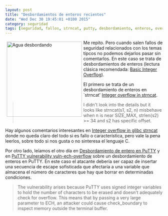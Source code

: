 ```yaml
---
layout: post
title: "Desbordamientos de enteros recientes"
date: "Wed Dec 30 19:45:01 +0100 2015"
category: seguridad
tags: [seguridad, fallos, strncat, putty, desbordamiento, enteros, overflow]
---
```





<a href="https://www.flickr.com/photos/fernand0/7234835502" title="Agua desbordando"><img src="https://c2.staticflickr.com/8/7231/7234835502_8d10ba38fd_m.jpg" width="240"  alt="Agua desbordando" style="float:left; margin:5px"></a>
Me repito. Pero cuando salen fallos de seguridad relacionados con los temas típcos no podemos dejarlos pasar sin comentarlos. 
En este caso se trata de desbordamientos de enteros (lectura clásica recomendada: [Basic Integer Overflog](http://phrack.org/issues/60/10.html)).

El primero se trata de un desbordamiento de enteros en `strncat' [Integer overflow in strncat](https://sourceware.org/bugzilla/show_bug.cgi?id=19390).

> I didn't look into the details but it looks like strncat(s1, s2, n) misbehave when n is near SIZE_MAX, strlen(s2) >= 34 and s2 has specific offset.

Hay algunos comentarios interesantes en [Integer overflow in glibc strncat](https://news.ycombinator.com/item?id=10778812) donde no queda claro del todo si es fallo o característica, pero vale la pena leerlos, sobre todo si nos gusta o no sinteresa el lenguaje C.

Por otro lado, leíamos el otro día en [Desbordamiento de entero en PuTTY](http://unaaldia.hispasec.com/2015/12/desbordamiento-de-entero-en-putty.html) y en [PuTTY vulnerability vuln-ech-overflow](http://www.chiark.greenend.org.uk/~sgtatham/putty/wishlist/vuln-ech-overflow.html) sobre un desbordamiento de enteros en PuTTY. En este caso el atacante debería ser capaz de insertar una secuencia de escape sofisticada que afectaría a una variable que almacena el número de caracteres que hay que borrar en determinadas condiciones.

> The vulnerability arises because PuTTY uses signed integer variables to hold the number of characters to be erased and doesn't adequately check for overflow. This means that by passing a very large parameter to ECH, an attacker could cause check_boundary to inspect memory outside the terminal buffer. 
